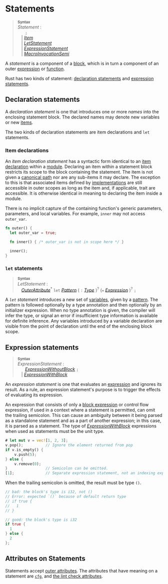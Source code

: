 # Statements

> **<sup>Syntax</sup>**\
> _Statement_ :\
> &nbsp;&nbsp; &nbsp;&nbsp; `;`\
> &nbsp;&nbsp; | [_Item_]\
> &nbsp;&nbsp; | [_LetStatement_]\
> &nbsp;&nbsp; | [_ExpressionStatement_]\
> &nbsp;&nbsp; | [_MacroInvocationSemi_]


A *statement* is a component of a [block], which is in turn a component of an
outer [expression] or [function].

Rust has two kinds of statement: [declaration
statements](#declaration-statements) and [expression
statements](#expression-statements).

## Declaration statements

A *declaration statement* is one that introduces one or more *names* into the
enclosing statement block. The declared names may denote new variables or new
[items][item].

The two kinds of declaration statements are item declarations and `let`
statements.

### Item declarations

An *item declaration statement* has a syntactic form identical to an
[item declaration][item] within a [module]. Declaring an item within a statement
block restricts its scope to the block containing the statement. The item is not
given a [canonical path] nor are any sub-items it may declare. The exception to
this is that associated items defined by [implementations] are still accessible
in outer scopes as long as the item and, if applicable, trait are accessible.
It is otherwise identical in meaning to declaring the item inside a module.

There is no implicit capture of the containing function's generic parameters,
parameters, and local variables. For example, `inner` may not access
`outer_var`.

```rust
fn outer() {
  let outer_var = true;

  fn inner() { /* outer_var is not in scope here */ }

  inner();
}
```

### `let` statements

> **<sup>Syntax</sup>**\
> _LetStatement_ :\
> &nbsp;&nbsp; [_OuterAttribute_]<sup>\*</sup> `let` [_Pattern_]
>     ( `:` [_Type_] )<sup>?</sup> (`=` [_Expression_] )<sup>?</sup> `;`

A *`let` statement* introduces a new set of [variables], given by a [pattern]. The
pattern is followed optionally by a type annotation and then optionally by an
initializer expression. When no type annotation is given, the compiler will
infer the type, or signal an error if insufficient type information is
available for definite inference. Any variables introduced by a variable
declaration are visible from the point of declaration until the end of the
enclosing block scope.

## Expression statements

> **<sup>Syntax</sup>**\
> _ExpressionStatement_ :\
> &nbsp;&nbsp; &nbsp;&nbsp; [_ExpressionWithoutBlock_][expression] `;`\
> &nbsp;&nbsp; | [_ExpressionWithBlock_][expression]

An *expression statement* is one that evaluates an [expression] and ignores its
result. As a rule, an expression statement's purpose is to trigger the effects
of evaluating its expression.

An expression that consists of only a [block expression][block] or control flow
expression, if used in a context where a statement is permitted, can omit the
trailing semicolon. This can cause an ambiguity between it being parsed as a
standalone statement and as a part of another expression; in this case, it is
parsed as a statement. The type of [_ExpressionWithBlock_][expression]
expressions when used as statements must be the unit type.

```rust
# let mut v = vec![1, 2, 3];
v.pop();          // Ignore the element returned from pop
if v.is_empty() {
    v.push(5);
} else {
    v.remove(0);
}                 // Semicolon can be omitted.
[1];              // Separate expression statement, not an indexing expression.
```

When the trailing semicolon is omitted, the result must be type `()`.

```rust
// bad: the block's type is i32, not ()
// Error: expected `()` because of default return type
// if true {
//   1
// }

// good: the block's type is i32
if true {
  1
} else {
  2
};
```

## Attributes on Statements

Statements accept [outer attributes]. The attributes that have meaning on a
statement are [`cfg`], and [the lint check attributes].

[block]: expressions/block-expr.html
[expression]: expressions.html
[function]: items/functions.html
[item]: items.html
[module]: items/modules.html
[canonical path]: paths.html#canonical-paths
[implementations]: items/implementations.html
[variables]: variables.html
[outer attributes]: attributes.html
[`cfg`]: conditional-compilation.html
[the lint check attributes]: diagnostics.html#lint-check-attributes
[pattern]: patterns.html
[_ExpressionStatement_]: #expression-statements
[_Expression_]: expressions.html
[_Item_]: items.html
[_LetStatement_]: #let-statements
[_MacroInvocationSemi_]: macros.html#macro-invocation
[_OuterAttribute_]: attributes.html
[_Pattern_]: patterns.html
[_Type_]: types.html
